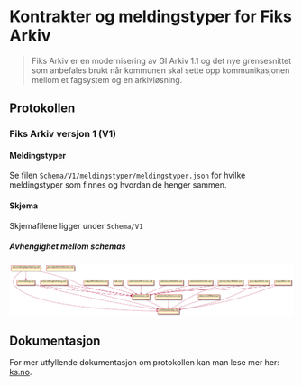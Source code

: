 # Kontrakter og meldingstyper for Fiks Arkiv

> Fiks Arkiv er en modernisering av GI Arkiv 1.1 og det nye grensesnittet som anbefales brukt når kommunen skal sette opp kommunikasjonen mellom et fagsystem og en arkivløsning.

## Protokollen

### Fiks Arkiv versjon 1 (V1)
#### Meldingstyper
Se filen `Schema/V1/meldingstyper/meldingstyper.json` for hvilke meldingstyper som finnes og hvordan de henger sammen.

#### Skjema

Skjemafilene ligger under `Schema/V1`  

##### Avhengighet mellom schemas
![Avhengigheter mellom schemas](deps.png)

## Dokumentasjon
For mer utfyllende dokumentasjon om protokollen kan man lese mer her: [ks.no](https://www.ks.no/fagomrader/digitalisering/felleslosninger/verktoykasse-plan--og-byggesak/verktoy/sammenhengende-tjenester---integrasjoner/fiks-arkiv/).


